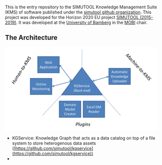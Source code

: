 This is the entry repository to the SIMUTOOL Knowledge Management Suite (KMS) of software published under the [simutool github organization](https://github.com/simutool). This project was developed for the Horizon 2020 EU project [SIMUTOOL (2015-2019)](https://cordis.europa.eu/project/rcn/198371). It was developed at the [University of Bamberg](https://www.uni-bamberg.de) in the [MOBI](https://www.uni-bamberg.de/en/mobi/) chair.


## The Architecture

![Conmponents](components.png)

* KGService: Knowledge Graph that acts as a data catalog on top of a file system to store heterogenous data assets ([https://github.com/simutool/kgservice](https://github.com/simutool/kgservice))
* 


